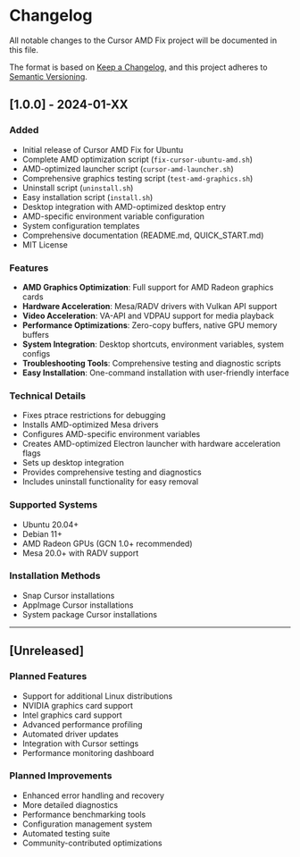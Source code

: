 # Changelog

All notable changes to the Cursor AMD Fix project will be documented in this file.

The format is based on [Keep a Changelog](https://keepachangelog.com/en/1.0.0/),
and this project adheres to [Semantic Versioning](https://semver.org/spec/v2.0.0.html).

## [1.0.0] - 2024-01-XX

### Added
- Initial release of Cursor AMD Fix for Ubuntu
- Complete AMD optimization script (`fix-cursor-ubuntu-amd.sh`)
- AMD-optimized launcher script (`cursor-amd-launcher.sh`)
- Comprehensive graphics testing script (`test-amd-graphics.sh`)
- Uninstall script (`uninstall.sh`)
- Easy installation script (`install.sh`)
- Desktop integration with AMD-optimized desktop entry
- AMD-specific environment variable configuration
- System configuration templates
- Comprehensive documentation (README.md, QUICK_START.md)
- MIT License

### Features
- **AMD Graphics Optimization**: Full support for AMD Radeon graphics cards
- **Hardware Acceleration**: Mesa/RADV drivers with Vulkan API support
- **Video Acceleration**: VA-API and VDPAU support for media playback
- **Performance Optimizations**: Zero-copy buffers, native GPU memory buffers
- **System Integration**: Desktop shortcuts, environment variables, system configs
- **Troubleshooting Tools**: Comprehensive testing and diagnostic scripts
- **Easy Installation**: One-command installation with user-friendly interface

### Technical Details
- Fixes ptrace restrictions for debugging
- Installs AMD-optimized Mesa drivers
- Configures AMD-specific environment variables
- Creates AMD-optimized Electron launcher with hardware acceleration flags
- Sets up desktop integration
- Provides comprehensive testing and diagnostics
- Includes uninstall functionality for easy removal

### Supported Systems
- Ubuntu 20.04+
- Debian 11+
- AMD Radeon GPUs (GCN 1.0+ recommended)
- Mesa 20.0+ with RADV support

### Installation Methods
- Snap Cursor installations
- AppImage Cursor installations
- System package Cursor installations

---

## [Unreleased]

### Planned Features
- Support for additional Linux distributions
- NVIDIA graphics card support
- Intel graphics card support
- Advanced performance profiling
- Automated driver updates
- Integration with Cursor settings
- Performance monitoring dashboard

### Planned Improvements
- Enhanced error handling and recovery
- More detailed diagnostics
- Performance benchmarking tools
- Configuration management system
- Automated testing suite
- Community-contributed optimizations 